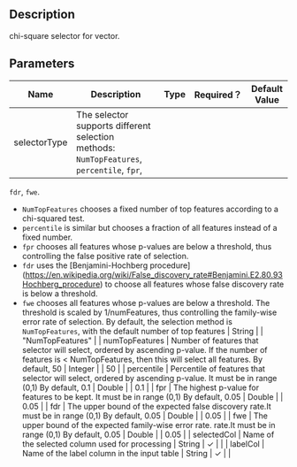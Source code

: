 ## Description
chi-square selector for vector.

## Parameters
| Name | Description | Type | Required？ | Default Value |
| --- | --- | --- | --- | --- |
| selectorType | The selector supports different selection methods: `NumTopFeatures`, `percentile`, `fpr`,
  `fdr`, `fwe`.
   - `NumTopFeatures` chooses a fixed number of top features according to a chi-squared test.
   - `percentile` is similar but chooses a fraction of all features instead of a fixed number.
   - `fpr` chooses all features whose p-values are below a threshold, thus controlling the false
     positive rate of selection.
   - `fdr` uses the [Benjamini-Hochberg procedure]
     (https://en.wikipedia.org/wiki/False_discovery_rate#Benjamini.E2.80.93Hochberg_procedure)
     to choose all features whose false discovery rate is below a threshold.
   - `fwe` chooses all features whose p-values are below a threshold. The threshold is scaled by
     1/numFeatures, thus controlling the family-wise error rate of selection.
  By default, the selection method is `NumTopFeatures`, with the default number of top features | String |  | "NumTopFeatures" |
| numTopFeatures | Number of features that selector will select, ordered by ascending p-value. If the number of features is < NumTopFeatures, then this will select all features.  By default, 50 | Integer |  | 50 |
| percentile | Percentile of features that selector will select, ordered by ascending p-value. It must be in range (0,1)  By default, 0.1 | Double |  | 0.1 |
| fpr | The highest p-value for features to be kept. It must be in range (0,1)  By default, 0.05 | Double |  | 0.05 |
| fdr | The upper bound of the expected false discovery rate.It must be in range (0,1)  By default, 0.05 | Double |  | 0.05 |
| fwe | The upper bound of the expected family-wise error rate. rate.It must be in range (0,1)  By default, 0.05 | Double |  | 0.05 |
| selectedCol | Name of the selected column used for processing | String | ✓ |  |
| labelCol | Name of the label column in the input table | String | ✓ |  |


